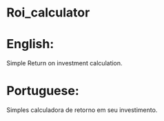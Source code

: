 # Roi_calculator
# English:
Simple Return on investment calculation.
# Portuguese:
Simples calculadora de retorno em seu investimento.